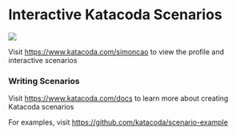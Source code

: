 # Interactive Katacoda Scenarios

[![](http://shields.katacoda.com/katacoda/simoncao/count.svg)](https://www.katacoda.com/simoncao "Get your profile on Katacoda.com")

Visit https://www.katacoda.com/simoncao to view the profile and interactive scenarios

### Writing Scenarios
Visit https://www.katacoda.com/docs to learn more about creating Katacoda scenarios

For examples, visit https://github.com/katacoda/scenario-example
